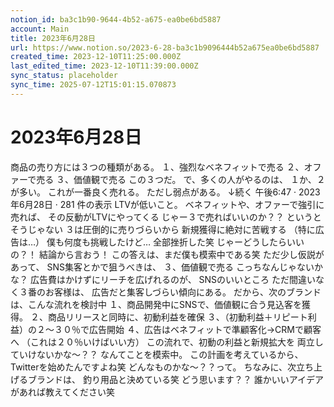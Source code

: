 ```yaml
---
notion_id: ba3c1b90-9644-4b52-a675-ea0be6bd5887
account: Main
title: 2023年6月28日
url: https://www.notion.so/2023-6-28-ba3c1b9096444b52a675ea0be6bd5887
created_time: 2023-12-10T11:25:00.000Z
last_edited_time: 2023-12-10T11:39:00.000Z
sync_status: placeholder
sync_time: 2025-07-12T15:01:15.070873
---
```

# 2023年6月28日

商品の売り方には３つの種類がある。
１、強烈なベネフィットで売る
２、オファーで売る
３、価値観で売る
この３つだ。
で、多くの人がやるのは、
１か、２が多い。
これが一番良く売れる。
ただし弱点がある。
↓続く
午後6:47 · 2023年6月28日
·
281
件の表示
LTVが低いこと。
ベネフィットや、オファーで強引に売れば、
その反動がLTVにやってくる
じゃー３で売ればいいのか？？
というとそうじゃない
３は圧倒的に売りづらいから
新規獲得に絶対に苦戦する
（特に広告は…）
僕も何度も挑戦したけど…
全部挫折した笑
じゃーどうしたらいいの？！
結論から言おう！
この答えは、まだ僕も模索中である笑
ただ少し仮説があって、
SNS集客とかで狙うべきは、
３、価値観で売る
こっちなんじゃないかな？
広告費はかけずにリーチを広げれるのが、
SNSのいいところ
ただ間違いなく３番のお客様は、
広告だと集客しづらい傾向にある。
だから、次のブランドは、こんな流れを検討中
１、商品開発中にSNSで、価値観に合う見込客を獲得。
２、商品リリースと同時に、初動利益を確保
３、（初動利益＋リピート利益）の２〜３０％で広告開始
４、広告はベネフィットで準顧客化→CRMで顧客へ
（これは２０％いけばいい方）
この流れで、初動の利益と新規拡大を
両立していけないかな〜？？
なんてことを模索中。
この計画を考えているから、
Twitterを始めたんですよね笑
どんなものかな〜？？って。
ちなみに、次立ち上げるブランドは、
釣り用品と決めている笑
どう思います？？
誰かいいアイデアがあれば教えてください笑